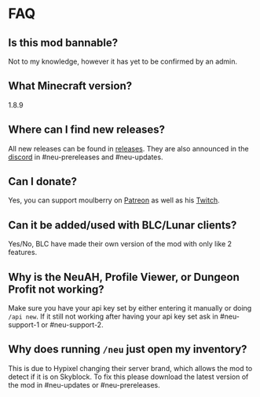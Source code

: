 # FAQ

## Is this mod bannable?

Not to my knowledge, however it has yet to be confirmed by an admin.

## What Minecraft version?

1.8.9

## Where can I find new releases?

All new releases can be found in [releases](https://github.com/Moulberry/NotEnoughUpdates/releases).  They are also announced in the [discord](https://discord.gg/moulberry) in \#neu-prereleases and \#neu-updates.

## Can I donate?

Yes, you can support moulberry on [Patreon](https://www.patreon.com/moulberry) as well as his [Twitch](https://www.twitch.tv/moulberry2). 

## Can it be added/used with BLC/Lunar clients?

Yes/No, BLC have made their own version of the mod with only like 2 features.

## Why is the NeuAH, Profile Viewer, or Dungeon Profit not working?

 Make sure you have your api key set by either entering it manually or doing `/api new`. If it still not working after having your api key set ask in \#neu-support-1 or \#neu-support-2.

##  Why does running `/neu` just open my inventory?

This is due to Hypixel changing their server brand, which allows the mod to detect if it is on Skyblock. To fix this please download the latest version of the mod in \#neu-updates or \#neu-prereleases.

